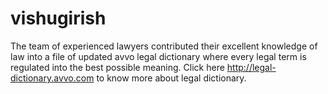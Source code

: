 vishugirish
===========

The team of experienced lawyers contributed their excellent knowledge of law into a file of updated avvo legal dictionary where every legal term is regulated into the best possible meaning. Click here  http://legal-dictionary.avvo.com to know more about legal dictionary.
